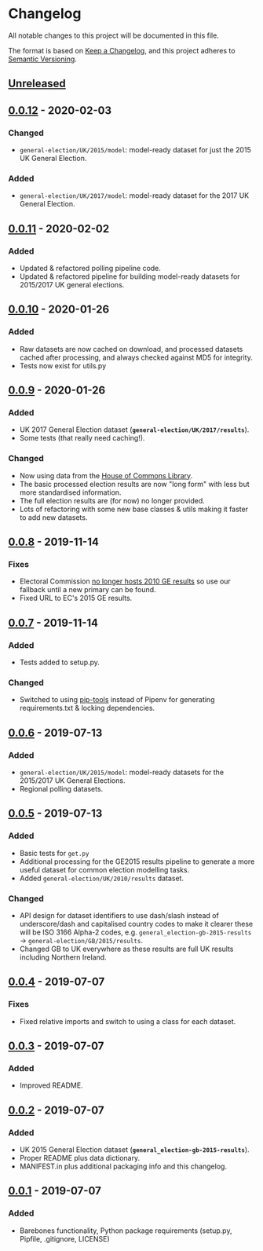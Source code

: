 # Changelog
All notable changes to this project will be documented in this file.

The format is based on [Keep a Changelog](https://keepachangelog.com/en/1.0.0/),
and this project adheres to [Semantic Versioning](https://semver.org/spec/v2.0.0.html).


## [Unreleased]

## [0.0.12] - 2020-02-03
### Changed
- `general-election/UK/2015/model`: model-ready dataset for just the 2015 UK General Election.
### Added
- `general-election/UK/2017/model`: model-ready dataset for the 2017 UK General Election.

## [0.0.11] - 2020-02-02
### Added
- Updated & refactored polling pipeline code.
- Updated & refactored pipeline for building model-ready datasets for 2015/2017 UK general elections.

## [0.0.10] - 2020-01-26
### Added
- Raw datasets are now cached on download, and processed datasets cached after processing, and always checked against MD5 for integrity.
- Tests now exist for utils.py

## [0.0.9] - 2020-01-26
### Added
- UK 2017 General Election dataset (**`general-election/UK/2017/results`**).
- Some tests (that really need caching!).
### Changed
- Now using data from the [House of Commons Library](https://researchbriefings.parliament.uk/ResearchBriefing/Summary/CBP-8647).
- The basic processed election results are now "long form" with less but more standardised information.
- The full election results are (for now) no longer provided.
- Lots of refactoring with some new base classes & utils making it faster to add new datasets.

## [0.0.8] - 2019-11-14
### Fixes
- Electoral Commission [no longer hosts 2010 GE results](https://github.com/john-sandall/maven/pull/15) so use our fallback until a new primary can be found.
- Fixed URL to EC's 2015 GE results.

## [0.0.7] - 2019-11-14
### Added
- Tests added to setup.py.
### Changed
- Switched to using [pip-tools](https://github.com/jazzband/pip-tools) instead of Pipenv for generating requirements.txt & locking dependencies.

## [0.0.6] - 2019-07-13
### Added
- `general-election/UK/2015/model`: model-ready datasets for the 2015/2017 UK General Elections.
- Regional polling datasets.

## [0.0.5] - 2019-07-13
### Added
- Basic tests for `get.py`
- Additional processing for the GE2015 results pipeline to generate a more useful dataset for common election modelling tasks.
- Added `general-election/UK/2010/results` dataset.
### Changed
- API design for dataset identifiers to use dash/slash instead of underscore/dash and capitalised country codes to make it clearer these will be ISO 3166 Alpha-2 codes, e.g. `general_election-gb-2015-results` -> `general-election/GB/2015/results`.
- Changed GB to UK everywhere as these results are full UK results including Northern Ireland.

## [0.0.4] - 2019-07-07
### Fixes
- Fixed relative imports and switch to using a class for each dataset.

## [0.0.3] - 2019-07-07
### Added
- Improved README.

## [0.0.2] - 2019-07-07
### Added
- UK 2015 General Election dataset (**`general_election-gb-2015-results`**).
- Proper README plus data dictionary.
- MANIFEST.in plus additional packaging info and this changelog.

## [0.0.1] - 2019-07-07
### Added
- Barebones functionality, Python package requirements (setup.py, Pipfile, .gitignore, LICENSE)


[Unreleased]: https://github.com/john-sandall/maven/compare/v0.0.12...HEAD
[0.0.12]: https://github.com/john-sandall/maven/compare/v0.0.11...v0.0.12
[0.0.11]: https://github.com/john-sandall/maven/compare/v0.0.10...v0.0.11
[0.0.10]: https://github.com/john-sandall/maven/compare/v0.0.9...v0.0.10
[0.0.9]: https://github.com/john-sandall/maven/compare/v0.0.8...v0.0.9
[0.0.8]: https://github.com/john-sandall/maven/compare/v0.0.7...v0.0.8
[0.0.7]: https://github.com/john-sandall/maven/compare/v0.0.6...v0.0.7
[0.0.6]: https://github.com/john-sandall/maven/compare/v0.0.5...v0.0.6
[0.0.5]: https://github.com/john-sandall/maven/compare/v0.0.4...v0.0.5
[0.0.4]: https://github.com/john-sandall/maven/compare/v0.0.3...v0.0.4
[0.0.3]: https://github.com/john-sandall/maven/compare/v0.0.2...v0.0.3
[0.0.2]: https://github.com/john-sandall/maven/compare/v0.0.1...v0.0.2
[0.0.1]: https://github.com/john-sandall/maven/releases/tag/v0.0.1
